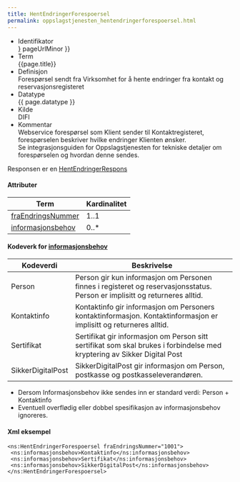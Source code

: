 ```yaml
---
title: HentEndringerForespoersel  
permalink: oppslagstjenesten_hentendringerforespoersel.html
---
```


  - Identifikator  
    <span style="{ pageUrlMinor ;">[}]({{)</span> pageUrlMinor }}
  - Term  
    {{page.title}}
  - Definisjon  
    Forespørsel sendt fra Virksomhet for å hente endringer fra kontakt
    og reservasjonsregisteret
  - Datatype  
    {{ page.datatype }}
  - Kilde  
    DIFI
  - Kommentar  
    Webservice forespørsel som Klient sender til Kontaktregisteret,
    forespørselen beskriver hvilke endringer Klienten ønsker.  
    Se integrasjonsguiden for Oppslagstjenesten for tekniske detaljer om
    forespørselen og hvordan denne sendes.

Responsen er en [HentEndringerRespons](HentEndringerRespons.md)

#### Attributer

| Term                                           | Kardinalitet |
| ---------------------------------------------- | ------------ |
| [fraEndringsNummer](../felles/fraEndringsNummer.md) | 1..1         |
| [informasjonsbehov](../felles/informasjonsbehov.md) | 0..\*        |

#### Kodeverk for [informasjonsbehov](../felles/informasjonsbehov.md)

| Kodeverdi         | Beskrivelse                                                                                                                 |
| --- | --- |
| Person            | Person gir kun informasjon om Personen finnes i registeret og reservasjonsstatus. Person er implisitt og returneres alltid. |
| Kontaktinfo       | Kontaktinfo gir informasjon om Personers kontaktinformasjon. Kontaktinformasjon er implisitt og returneres alltid.          |
| Sertifikat        | Sertifikat gir informasjon om Person sitt sertifikat som skal brukes i forbindelse med kryptering av Sikker Digital Post    |
| SikkerDigitalPost | SikkerDigitalPost gir informasjon om Person, postkasse og postkasseleverandøren.                                            |

  - Dersom Informasjonsbehov ikke sendes inn er standard verdi: Person +
    Kontaktinfo
  - Eventuell overflødig eller dobbel spesifikasjon av informasjonsbehov
    ignoreres.

#### Xml eksempel

``` brush: xml; toolbar: false
<ns:HentEndringerForespoersel fraEndringsNummer="1001">     
 <ns:informasjonsbehov>Kontaktinfo</ns:informasjonsbehov>
 <ns:informasjonsbehov>Sertifikat</ns:informasjonsbehov>
 <ns:informasjonsbehov>SikkerDigitalPost</ns:informasjonsbehov>
</ns:HentEndringerForespoersel>
```
